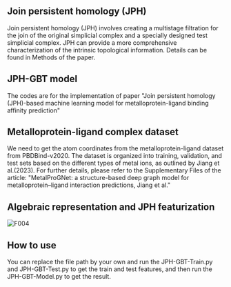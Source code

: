 ## Join persistent homology (JPH)
Join persistent homology (JPH) involves creating a multistage filtration for the join of the original simplicial complex and a specially designed test simplicial complex. JPH can provide a more comprehensive characterization of the intrinsic topological information. Details can be found in Methods of the paper.

## JPH-GBT model
The codes are for the implementation of paper "Join persistent homology (JPH)-based machine learning model for metalloprotein-ligand binding affinity prediction"

## Metalloprotein-ligand complex dataset
We need to get the atom coordinates from the metalloprotein-ligand dataset from PBDBind-v2020. The dataset is organized into training, validation, and test sets based on the different types of metal ions, as outlined by Jiang et al.(2023). For further details, please refer to the Supplementary Files of the article: "MetalProGNet: a structure-based deep graph model for
metalloprotein–ligand interaction predictions, Jiang et al." 

## Algebraic representation and JPH featurization
![F004](https://github.com/user-attachments/assets/dcce1405-f8bf-455d-b391-6eb5f1098722)

## How to use 
You can replace the file path by your own and run the JPH-GBT-Train.py and JPH-GBT-Test.py to get the train and test features, and then run the JPH-GBT-Model.py to get the result.
